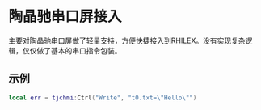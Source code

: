<!--
 Copyright (C) 2024 wwhai

 This program is free software: you can redistribute it and/or modify
 it under the terms of the GNU Affero General Public License as
 published by the Free Software Foundation, either version 3 of the
 License, or (at your option) any later version.

 This program is distributed in the hope that it will be useful,
 but WITHOUT ANY WARRANTY; without even the implied warranty of
 MERCHANTABILITY or FITNESS FOR A PARTICULAR PURPOSE.  See the
 GNU Affero General Public License for more details.

 You should have received a copy of the GNU Affero General Public License
 along with this program.  If not, see <https://www.gnu.org/licenses/>.
-->

# 陶晶驰串口屏接入
主要对陶晶驰串口屏做了轻量支持，方便快捷接入到RHILEX。没有实现复杂逻辑，仅仅做了基本的串口指令包装。

## 示例
```lua
local err = tjchmi:Ctrl("Write", "t0.txt=\"Hello\"")
```